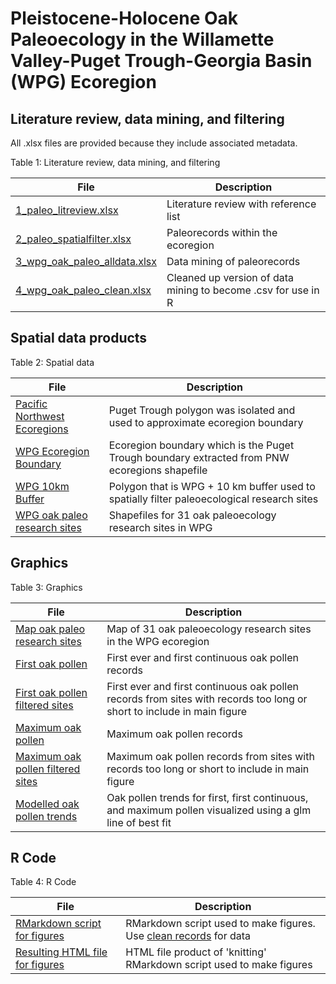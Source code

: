 # Pleistocene-Holocene Oak Paleoecology in the Willamette Valley-Puget Trough-Georgia Basin (WPG) Ecoregion

## Literature review, data mining, and filtering

All .xlsx files are provided because they include associated metadata. 

Table 1: Literature review, data mining, and filtering

| File | Description |
|---|---|
| [1_paleo_litreview.xlsx](https://github.com/larissaissabron/WPG_paleo_oaks/blob/main/1_paleo_litreview.xlsx) | Literature review with reference list |
| [2_paleo_spatialfilter.xlsx](https://github.com/larissaissabron/WPG_paleo_oaks/blob/main/2_paleo_spatialfilter.xlsx) | Paleorecords within the ecoregion |
| [3_wpg_oak_paleo_alldata.xlsx](https://github.com/larissaissabron/WPG_paleo_oaks/blob/main/3_wpg_oak_paleo_alldata.xlsx) | Data mining of paleorecords |
| [4_wpg_oak_paleo_clean.xlsx](https://github.com/larissaissabron/WPG_paleo_oaks/blob/main/4_wpg_oak_paleo_clean.xlsx) | Cleaned up version of data mining to become .csv for use in R |

## Spatial data products 

Table 2: Spatial data

| File | Description |
|---|---|
| [Pacific Northwest Ecoregions](https://data-wadnr.opendata.arcgis.com/datasets/3b9362e8f29e465a985aa8ddc8de2d86_0/about) | Puget Trough polygon was isolated and used to approximate ecoregion boundary |
| [WPG Ecoregion Boundary](https://github.com/larissaissabron/WPG_paleo_oaks/blob/main/WPG.zip) | Ecoregion boundary which is the Puget Trough boundary extracted from PNW ecoregions shapefile |
| [WPG 10km Buffer](https://github.com/larissaissabron/WPG_paleo_oaks/blob/main/WPG_10km.zip) | Polygon that is WPG + 10 km buffer used to spatially filter paleoecological research sites |
| [WPG oak paleo research sites](https://github.com/larissaissabron/WPG_paleo_oaks/blob/main/wpg_paleo.zip) | Shapefiles for 31 oak paleoecology research sites in WPG |

## Graphics

Table 3: Graphics

| File | Description |
|---|---|
| [Map oak paleo research sites](https://github.com/larissaissabron/WPG_paleo_oaks/blob/main/2025.04.07_wpg_oak_paleo.png) | Map of 31 oak paleoecology research sites in the WPG ecoregion |
| [First oak pollen](https://github.com/larissaissabron/WPG_paleo_oaks/blob/main/2025.04.08_wpg_oakfirst_fig.png) | First ever and first continuous oak pollen records |
| [First oak pollen filtered sites](https://github.com/larissaissabron/WPG_paleo_oaks/blob/main/2025.04.08_wpg_oakfirst_filtered_fig.png) | First ever and first continuous oak pollen records from sites with records too long or short to include in main figure |
| [Maximum oak pollen](https://github.com/larissaissabron/WPG_paleo_oaks/blob/main/2025.04.08_wpg_oakmax_fig.png) | Maximum oak pollen records|
| [Maximum oak pollen filtered sites](https://github.com/larissaissabron/WPG_paleo_oaks/blob/main/2025.04.08_wpg_oakmax_filtered_fig.png) | Maximum oak pollen records from sites with records too long or short to include in main figure |
| [Modelled oak pollen trends](https://github.com/larissaissabron/WPG_paleo_oaks/blob/main/2025.04.08_wpg_oak_trends.png) | Oak pollen trends for first, first continuous, and maximum pollen visualized using a glm line of best fit|

## R Code

Table 4: R Code

| File | Description |
|---|---|
| [RMarkdown script for figures](https://github.com/larissaissabron/WPG_paleo_oaks/blob/main/WPGOakRecords_Figures.Rmd) | RMarkdown script used to make figures. Use [clean records](https://github.com/larissaissabron/WPG_paleo_oaks/blob/main/4_wpg_oak_paleo_clean.xlsx) for data |
| [Resulting HTML file for figures](https://github.com/larissaissabron/WPG_paleo_oaks/blob/main/WPGOakRecords_Figures.html) | HTML file product of 'knitting' RMarkdown script used to make figures|

